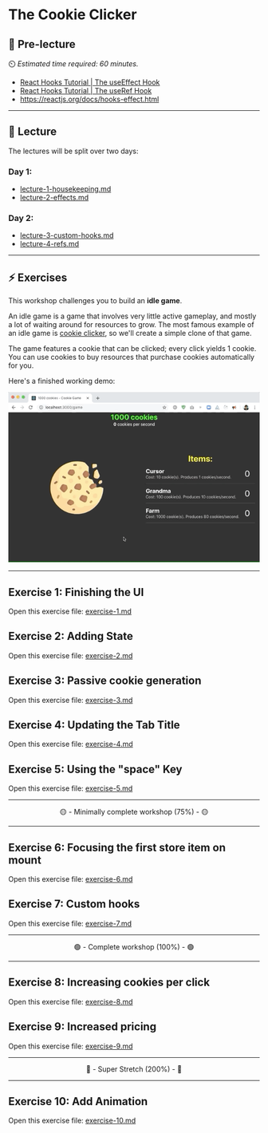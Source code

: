 # The Cookie Clicker

## 🦊 Pre-lecture

⏲️ _Estimated time required: 60 minutes._

- [React Hooks Tutorial | The useEffect Hook](https://www.youtube.com/watch?v=XdAMiT6P-7c&list=PLMPgoZdlPumdViYuJPRQ7wqrztNp3ZcuE&index=1)
- [React Hooks Tutorial | The useRef Hook](https://www.youtube.com/watch?v=dSs_T6e4ZxI&list=PLMPgoZdlPumdViYuJPRQ7wqrztNp3ZcuE&index=2)
- https://reactjs.org/docs/hooks-effect.html

---

## 🦉 Lecture

The lectures will be split over two days:

### Day 1:

- [lecture-1-housekeeping.md](__lecture/lecture-1-housekeeping.md)
- [lecture-2-effects.md](__lecture/lecture-2-effects.md)

### Day 2:

- [lecture-3-custom-hooks.md](__lecture/lecture-3-custom-hooks.md)
- [lecture-4-refs.md](__lecture/lecture-4-refs.md)

---

## ⚡ Exercises

This workshop challenges you to build an **idle game**.

An idle game is a game that involves very little active gameplay, and mostly a lot of waiting around for resources to grow. The most famous example of an idle game is [cookie clicker](https://orteil.dashnet.org/cookieclicker/), so we'll create a simple clone of that game.

The game features a cookie that can be clicked; every click yields 1 cookie. You can use cookies to buy resources that purchase cookies automatically for you.

Here's a finished working demo:

![working demo](./__lecture/assets/clicker.gif)

---

## Exercise 1: Finishing the UI

Open this exercise file: [exercise-1.md](__workshop/exercise-1.md)

## Exercise 2: Adding State

Open this exercise file: [exercise-2.md](__workshop/exercise-2.md)

## Exercise 3: Passive cookie generation

Open this exercise file: [exercise-3.md](__workshop/exercise-3.md)

## Exercise 4: Updating the Tab Title

Open this exercise file: [exercise-4.md](__workshop/exercise-4.md)

## Exercise 5: Using the "space" Key

Open this exercise file: [exercise-5.md](__workshop/exercise-5.md)

---

<center>🟡 - Minimally complete workshop (75%) - 🟡</center>

---

## Exercise 6: Focusing the first store item on mount

Open this exercise file: [exercise-6.md](__workshop/exercise-6.md)

## Exercise 7: Custom hooks

Open this exercise file: [exercise-7.md](__workshop/exercise-7.md)

---

<center>🟢 - Complete workshop (100%) - 🟢</center>

---

## Exercise 8: Increasing cookies per click

Open this exercise file: [exercise-8.md](__workshop/exercise-8.md)

## Exercise 9: Increased pricing

Open this exercise file: [exercise-9.md](__workshop/exercise-9.md)

---

<center>🔴 - Super Stretch (200%) - 🔴</center>

---

## Exercise 10: Add Animation

Open this exercise file: [exercise-10.md](__workshop/exercise-10.md)
